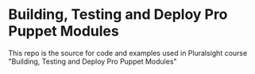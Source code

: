 # Building, Testing and Deploy Pro Puppet Modules
This repo is the source for code and examples used in Pluralsight course
"Building, Testing and Deploy Pro Puppet Modules"
